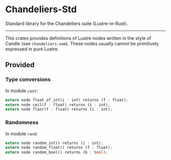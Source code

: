 # Chandeliers-Std

Standard library for the Chandeliers suite (Lustre-in-Rust).

---

This crates provides definitions of Lustre nodes written in the style of Candle
(see `chandeliers-sem`). These nodes usually cannot be primitively expressed
in pure Lustre.

## Provided

### Type conversions

In module `cast`:
```rs
extern node float_of_int(i : int) returns (f : float);
extern node ceil(f : float) returns (i : int);
extern node floor(f : float) returns (i : int);
```

### Randomness

In module `rand`:
```rs
extern node random_int() returns (i : int);
extern node random_float() returns (f : float);
extern node random_bool() returns (b : bool);
```

